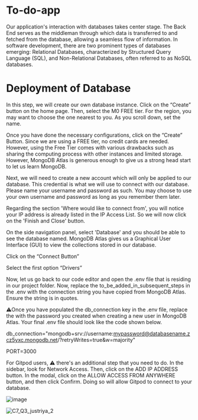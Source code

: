 # To-do-app

Our application's interaction with databases takes center stage. The Back End serves as the middleman through which data is transferred to and fetched from the database, allowing a seamless flow of information. In software development, there are two prominent types of databases emerging: Relational Databases, characterized by Structured Query Language (SQL), and Non-Relational Databases, often referred to as NoSQL databases. 



# Deployment of Database
In this step, we will create our own database instance. Click on the “Create” button on the home page. Then, select the M0 FREE tier. For the region, you may want to choose the one nearest to you. As you scroll down, set the name.

Once you have done the necessary configurations, click on the “Create” Button. Since we are using a FREE tier, no credit cards are needed. However, using the Free Tier comes with various drawbacks such as sharing the computing process with other instances and limited storage. However, MongoDB Atlas is generous enough to give us a strong head start to let us learn MongoDB.

Next, we will need to create a new account which will only be applied to our database. This credential is what we will use to connect with our database. Please name your username and password as such. You may choose to use your own username and password as long as you remember them later.

Regarding the section 'Where would like to connect from', you will notice your IP address is already listed in the IP Access List. So we will now click on the 'Finish and Close' button.

On the side navigation panel, select 'Database' and you should be able to see the database named. MongoDB Atlas gives us a Graphical User Interface (GUI) to view the collections stored in our database.

Click on the “Connect Button”

Select the first option “Drivers”

Now, let us go back to our code editor and open the .env file that is residing in our project folder. Now, replace the to_be_added_in_subsequent_steps in the .env with the connection string you have copied from MongoDB Atlas. Ensure the string is in quotes.

⚠️Once you have populated the db_connection key in the .env file, replace the <password> with the password you created when creating a new user in MongoDB Atlas. Your final .env file should look like the code shown below. 

db_connection="mongodb+srv://username:mypassword@databasename.zcz5yxc.mongodb.net/?retryWrites=true&w=majority"

PORT=3000

For Gitpod users, ⚠️ there's an additional step that you need to do. In the sidebar, look for Network Access. Then, click on the ADD IP ADDRESS button. In the modal, click on the ALLOW ACCESS FROM ANYWHERE button, and then click Confirm. Doing so will allow Gitpod to connect to your database.

![image](https://github.com/RiyaMindhe/To-do-app/assets/84629433/c1d2715f-2c25-46ea-9800-101268879cf7)

![C7_Q3_justriya_2](https://github.com/RiyaMindhe/To-do-app/assets/84629433/5662eac4-81c2-48b8-bb11-a67ceb22a329)
